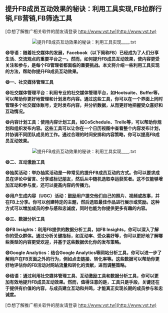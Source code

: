 ## **提升FB成员互动效果的秘诀：利用工具实现,FB拉群行销,FB营销,FB筛选工具**

[😍想了解推广相关软件的朋友请登录 http://www.vst.tw](http://www.vst.tw)

 <center><img src="https://vst.tw/MP4/tuiguang/png/5.png" alt="提升FB成员互动效果的秘诀：利用工具实现____.txt"></center>

**😄导语：随着社交媒体的发展，Facebook（以下简称FB）已经成为了人们分享生活、交流观点的重要平台之一。然而，如何提升FB成员互动效果，使内容更受关注和参与，是每个FB管理者都面临的重要挑战。本文将介绍一些利用工具实现的方法，帮助你提升FB成员互动效果。**

**😄一、社交媒体管理工具**

**😄社交媒体管理平台：利用专业的社交媒体管理平台，如Hootsuite、Buffer等，可以帮助你更好地管理和计划发布内容。通过这些工具，你可以在一个界面上同时管理多个社交媒体账号，定时发布内容，并分析数据，从而更好地把握受众喜好和互动情况。**

**😄内容计划工具：使用内容计划工具，如CoSchedule、Trello等，可以帮助你规划和组织发布内容。这些工具可以让你在一个日历视图中查看整个内容发布计划，并协调不同团队成员的工作。通过合理的时间安排和内容策略，你可以提高FB成员互动效果。**

 <center><img src="https://vst.tw/MP4/tuiguang/png/0.png" alt="提升FB成员互动效果的秘诀：利用工具实现____.txt"></center>

**😄二、互动激励工具**

**😄抽奖活动：举办抽奖活动是一种常见的提升FB成员互动的方式。你可以要求成员在评论中留言、分享或标记朋友，然后从中随机选取幸运获奖者。这不仅能够增加互动和参与度，还可以提高内容的传播力。**

**😄用户生成内容（UGC）活动：鼓励用户提交他们自己的照片、视频或故事，并在FB上分享。你可以创建特定的主题，然后选取最佳作品进行展示或奖励。这种方式可以增加成员的参与感和忠诚度，同时也能为你提供更多有趣的内容。**

**😄三、数据分析工具**

**😄FB Insights：利用FB提供的数据分析工具，如FB Insights，你可以深入了解你的受众群体。通过分析关键指标，如互动率、受众喜好等，你可以更好地了解哪些类型的内容更受欢迎，并基于这些数据优化你的发布策略。**

**😄Google Analytics：结合Google Analytics等网站分析工具，你可以进一步了解用户在FB页面之外的行为，例如点击链接、转化率等。这些数据可以帮助你更好地评估你的FB活动对网站流量和转化的贡献，进而调整策略。**

**😄结语：通过利用社交媒体管理工具、互动激励工具和数据分析工具，你可以更加有效地提升FB成员互动效果。然而，值得注意的是，工具只是手段，关键还在于提供有价值的内容，与成员建立互动和共鸣，才能真正实现长期的成员参与和忠诚度。**

[😍想了解推广相关软件的朋友请登录 http://www.vst.tw](http://www.vst.tw)



